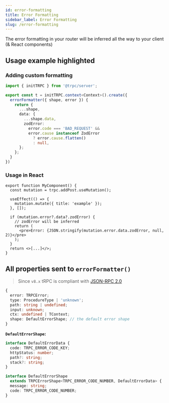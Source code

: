 ```yaml
---
id: error-formatting
title: Error Formatting
sidebar_label: Error Formatting
slug: /error-formatting
---
```


The error formatting in your router will be inferred all the way to your client (&&nbsp;React&nbsp;components)

## Usage example highlighted

### Adding custom formatting

```ts title='server.ts'
import { initTRPC } from '@trpc/server';

export const t = initTRPC.context<Context>().create({
  errorFormatter({ shape, error }) {
    return {
      ...shape,
      data: {
        ...shape.data,
        zodError:
          error.code === 'BAD_REQUEST' &&
          error.cause instanceof ZodError
            ? error.cause.flatten()
            : null,
      };
    };
  }
})
```

### Usage in React

```tsx title='components/MyComponent.tsx'
export function MyComponent() {
  const mutation = trpc.addPost.useMutation();

  useEffect(() => {
    mutation.mutate({ title: 'example' });
  }, []);

  if (mutation.error?.data?.zodError) {
    // zodError will be inferred
    return (
      <pre>Error: {JSON.stringify(mutation.error.data.zodError, null, 2)}</pre>
    );
  }
  return <>[...]</>;
}
```

## All properties sent to `errorFormatter()`

> Since `v8.x` tRPC is compliant with [JSON-RPC 2.0](https://www.jsonrpc.org/specification)

```ts
{
  error: TRPCError;
  type: ProcedureType | 'unknown';
  path: string | undefined;
  input: unknown;
  ctx: undefined | TContext;
  shape: DefaultErrorShape; // the default error shape
}
```

**`DefaultErrorShape`:**

```ts
interface DefaultErrorData {
  code: TRPC_ERROR_CODE_KEY;
  httpStatus: number;
  path?: string;
  stack?: string;
}

interface DefaultErrorShape
  extends TRPCErrorShape<TRPC_ERROR_CODE_NUMBER, DefaultErrorData> {
  message: string;
  code: TRPC_ERROR_CODE_NUMBER;
}
```
